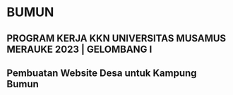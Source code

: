 # BUMUN

## PROGRAM KERJA KKN UNIVERSITAS MUSAMUS MERAUKE 2023 | GELOMBANG I 
## Pembuatan Website Desa untuk Kampung Bumun